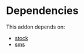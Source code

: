 # Dependencies

This addon depends on:

- [stock](https://github.com/bringout/oca-ocb-warehouse/tree/3e067eb100be2ddf743af8f74cbee58df4eb6bb0/odoo-bringout-oca-ocb-stock)
- [sms](https://github.com/bringout/oca-ocb-mail/tree/ab2c4369b062be9addbecff7b1f2cac76da18371/odoo-bringout-oca-ocb-sms)
